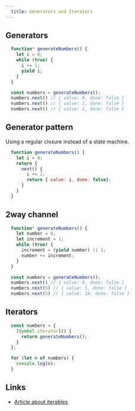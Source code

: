```yaml
---
  title: Generators and Iterators
---
```


## Generators

```javascript
  function* generateNumbers() {
    let i = 0;
    while (true) {
      i += 1;
      yield i;
    }
  }

  const numbers = generateNumbers();
  numbers.next() // { value: 0, done: false }
  numbers.next() // { value: 1, done: false }
  numbers.next() // { value: 2, done: false }
```

## Generator pattern

Using a regular closure instead of a state machine.

```javascript
  function generateNumbers() {
    let i = 0;
    return {
      next() {
        i += 1;
        return { value: i, done: false};
      }
    }
  }
```

## 2way channel

```javascript
  function* generateNumbers() {
    let number = 0;
    let increment = 1;
    while (true) {
      increment = (yield number) || 1;
      number += increment;
    }
  }

  const numbers = generateNumbers();
  numbers.next() // { value: 0, done: false }
  numbers.next(5) // { value: 5, done: false }
  numbers.next(5) // { value: 10, done: false }
```

## Iterators

```javascript
  const numbers = {
    [Symbol.iterator]() {
      return generateNumbers();
    }
  };

  for (let n of numbers) {
    console.log(n);
  }
```

## Links

- [Article about iterables](https://advancedweb.hu/2017/09/05/iterables_js/)
